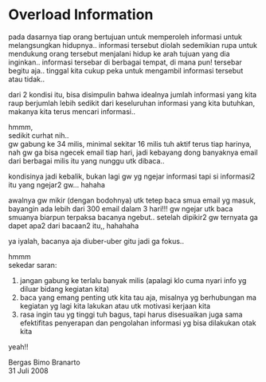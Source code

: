 # Overload Information

pada dasarnya tiap orang bertujuan untuk memperoleh informasi untuk melangsungkan hidupnya.. informasi tersebut diolah sedemikian rupa untuk mendukung orang tersebut menjalani hidup ke arah tujuan yang dia inginkan..
informasi tersebar di berbagai tempat, di mana pun! tersebar begitu aja.. tinggal kita cukup peka untuk mengambil informasi tersebut atau tidak..

dari 2 kondisi itu, bisa disimpulin bahwa idealnya jumlah informasi yang kita raup berjumlah lebih sedikit dari keseluruhan informasi yang kita butuhkan, makanya kita terus mencari informasi..

hmmm,  
sedikit curhat nih..  
gw gabung ke 34 milis, minimal sekitar 16 milis tuh aktif terus tiap harinya,
nah gw ga bisa ngecek email tiap hari, jadi kebayang dong banyaknya email dari berbagai milis itu yang nunggu utk dibaca..  

kondisinya jadi kebalik, bukan lagi gw yg ngejar informasi tapi si informasi2 itu yang ngejar2 gw... hahaha

awalnya gw mikir (dengan bodohnya) utk tetep baca smua email yg masuk, bayangin ada lebih dari 300 email dalam 3 hari!!! gw ngejar utk baca smuanya biarpun terpaksa bacanya ngebut.. setelah dipikir2 gw ternyata ga dapet apa2 dari bacaan2 itu,, hahahaha

ya iyalah, bacanya aja diuber-uber gitu jadi ga fokus..

hmmm  
sekedar saran:
1) jangan gabung ke terlalu banyak milis (apalagi klo cuma nyari info yg diluar bidang kegiatan kita)
2) baca yang emang penting utk kita tau aja, misalnya yg berhubungan ma kegiatan yg lagi kita lakukan atau utk motivasi kerjaan kita
3) rasa ingin tau yg tinggi tuh bagus, tapi harus disesuaikan juga sama efektifitas penyerapan dan pengolahan informasi yg bisa dilakukan otak kita

yeah!!

Bergas Bimo Branarto  
31 Juli 2008
